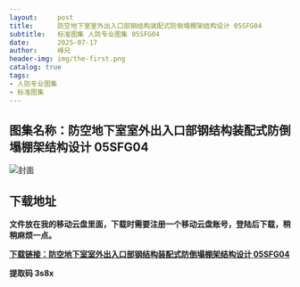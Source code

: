 ```yaml
---
layout:     post
title:      防空地下室室外出入口部钢结构装配式防倒塌棚架结构设计 05SFG04
subtitle:   标准图集 人防专业图集 05SFG04
date:       2025-07-17
author:     峰兄
header-img: img/the-first.png
catalog: true
tags:
- 人防专业图集
- 标准图集
---
```

## 图集名称：防空地下室室外出入口部钢结构装配式防倒塌棚架结构设计 05SFG04
![封面](https://pic1.imgdb.cn/item/687864bf58cb8da5c8bc7312.jpg)


## 下载地址 ##
**文件放在我的移动云盘里面，下载时需要注册一个移动云盘账号，登陆后下载，稍稍麻烦一点。**  
  
[**下载链接：防空地下室室外出入口部钢结构装配式防倒塌棚架结构设计 05SFG04**](https://caiyun.139.com/w/i/2oxwE155Xhshr)


**提取码 3s8x**

